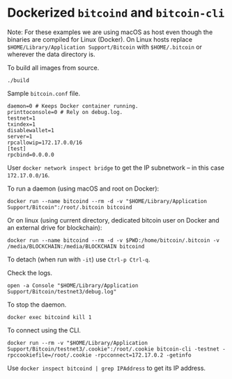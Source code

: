 # Dockerized `bitcoind` and `bitcoin-cli`

Note: For these examples we are using macOS as host even though the binaries are compiled for Linux (Docker). On Linux hosts replace `$HOME/Library/Application Support/Bitcoin` with `$HOME/.bitcoin` or wherever the data directory is.

To build all images from source.

    ./build

Sample `bitcoin.conf` file.

    daemon=0 # Keeps Docker container running.
    printtoconsole=0 # Rely on debug.log.
    testnet=1
    txindex=1
    disablewallet=1
    server=1
    rpcallowip=172.17.0.0/16
    [test]
    rpcbind=0.0.0.0

User `docker network inspect bridge` to get the IP subnetwork – in this case `172.17.0.0/16`.

To run a daemon (using macOS and root on Docker):

    docker run --name bitcoind --rm -d -v "$HOME/Library/Application Support/Bitcoin":/root/.bitcoin bitcoind

Or on linux (using current directory, dedicated bitcoin user on Docker and an external drive for blockchain):

    docker run --name bitcoind --rm -d -v $PWD:/home/bitcoin/.bitcoin -v /media/BLOCKCHAIN:/media/BLOCKCHAIN bitcoind

To detach (when run with `-it`) use `Ctrl-p Ctrl-q`.

Check the logs.

    open -a Console "$HOME/Library/Application Support/Bitcoin/testnet3/debug.log"

To stop the daemon.

    docker exec bitcoind kill 1

To connect using the CLI.

    docker run --rm -v "$HOME/Library/Application Support/Bitcoin/testnet3/.cookie":/root/.cookie bitcoin-cli -testnet -rpccookiefile=/root/.cookie -rpcconnect=172.17.0.2 -getinfo 

Use `docker inspect bitcoind | grep IPAddress` to get its IP address.
